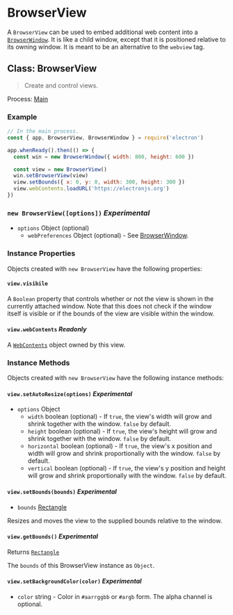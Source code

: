 # BrowserView

A `BrowserView` can be used to embed additional web content into a
[`BrowserWindow`](browser-window.md). It is like a child window, except that it is positioned
relative to its owning window. It is meant to be an alternative to the
`webview` tag.

## Class: BrowserView

> Create and control views.

Process: [Main](../glossary.md#main-process)

### Example

```javascript
// In the main process.
const { app, BrowserView, BrowserWindow } = require('electron')

app.whenReady().then(() => {
  const win = new BrowserWindow({ width: 800, height: 600 })

  const view = new BrowserView()
  win.setBrowserView(view)
  view.setBounds({ x: 0, y: 0, width: 300, height: 300 })
  view.webContents.loadURL('https://electronjs.org')
})
```

### `new BrowserView([options])` _Experimental_

* `options` Object (optional)
  * `webPreferences` Object (optional) - See [BrowserWindow](browser-window.md).

### Instance Properties

Objects created with `new BrowserView` have the following properties:

#### `view.visibile`

A `Boolean` property that controls whether or not the view is shown in the
currently attached window. Note that this does not check if the window itself
is visible or if the bounds of the view are visible within the window.

#### `view.webContents` _Readonly_

A [`WebContents`](web-contents.md) object owned by this view.

### Instance Methods

Objects created with `new BrowserView` have the following instance methods:

#### `view.setAutoResize(options)` _Experimental_

* `options` Object
  * `width` boolean (optional) - If `true`, the view's width will grow and shrink together
    with the window. `false` by default.
  * `height` boolean (optional) - If `true`, the view's height will grow and shrink
    together with the window. `false` by default.
  * `horizontal` boolean (optional) - If `true`, the view's x position and width will grow
    and shrink proportionally with the window. `false` by default.
  * `vertical` boolean (optional) - If `true`, the view's y position and height will grow
    and shrink proportionally with the window. `false` by default.

#### `view.setBounds(bounds)` _Experimental_

* `bounds` [Rectangle](structures/rectangle.md)

Resizes and moves the view to the supplied bounds relative to the window.

#### `view.getBounds()` _Experimental_

Returns [`Rectangle`](structures/rectangle.md)

The `bounds` of this BrowserView instance as `Object`.

#### `view.setBackgroundColor(color)` _Experimental_

* `color` string - Color in `#aarrggbb` or `#argb` form. The alpha channel is
  optional.
